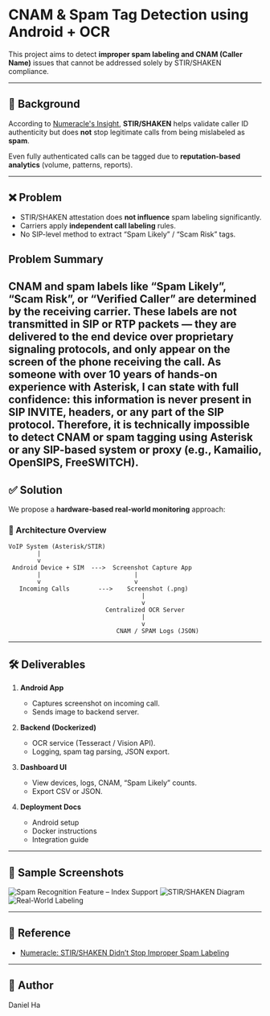 # CNAM & Spam Tag Detection using Android + OCR

This project aims to detect **improper spam labeling and CNAM (Caller Name)** issues that cannot be addressed solely by STIR/SHAKEN compliance.

---

## 📌 Background

According to [Numeracle's Insight](https://www.numeracle.com/insights/stir-shaken-doesnt-stop-improper-spam-labeling), **STIR/SHAKEN** helps validate caller ID authenticity but does **not** stop legitimate calls from being mislabeled as **spam**.

Even fully authenticated calls can be tagged due to **reputation-based analytics** (volume, patterns, reports).

---

## ❌ Problem

- STIR/SHAKEN attestation does **not influence** spam labeling significantly.
- Carriers apply **independent call labeling** rules.
- No SIP-level method to extract “Spam Likely” / “Scam Risk” tags.
## Problem Summary
CNAM and spam labels like “Spam Likely”, “Scam Risk”, or “Verified Caller” are determined by the receiving carrier.
These labels are not transmitted in SIP or RTP packets — they are delivered to the end device over proprietary signaling protocols, and only appear on the screen of the phone receiving the call.
As someone with over 10 years of hands-on experience with Asterisk, I can state with full confidence: this information is never present in SIP INVITE, headers, or any part of the SIP protocol.
Therefore, it is technically impossible to detect CNAM or spam tagging using Asterisk or any SIP-based system or proxy (e.g., Kamailio, OpenSIPS, FreeSWITCH).
---

## ✅ Solution

We propose a **hardware-based real-world monitoring** approach:

### 🧩 Architecture Overview

```
VoIP System (Asterisk/STIR)
        |
        v
 Android Device + SIM  --->  Screenshot Capture App
        |                          |
        v                          v
   Incoming Calls        --->    Screenshot (.png)
                                     |
                                     v
                           Centralized OCR Server
                                     |
                                     v
                              CNAM / SPAM Logs (JSON)
```

---

## 🛠 Deliverables

1. **Android App**
   - Captures screenshot on incoming call.
   - Sends image to backend server.

2. **Backend (Dockerized)**
   - OCR service (Tesseract / Vision API).
   - Logging, spam tag parsing, JSON export.

3. **Dashboard UI**
   - View devices, logs, CNAM, “Spam Likely” counts.
   - Export CSV or JSON.

4. **Deployment Docs**
   - Android setup
   - Docker instructions
   - Integration guide

---

## 🧪 Sample Screenshots

![Spam Recognition Feature – Index Support](https://tse1.mm.bing.net/th?id=OIP.dA92PAvQ2l2StpOjG8FDWgHaPV&pid=Api)
![STIR/SHAKEN Diagram](https://tse4.mm.bing.net/th?id=OIP.bF6mgQdeirSogB9Qy4dQ3AHaDn&pid=Api)
![Real-World Labeling](https://tse3.mm.bing.net/th?id=OIP.IOjyDjwaefh-f2G1vjBaIAHaE8&pid=Api)

---

## 📄 Reference

- [Numeracle: STIR/SHAKEN Didn’t Stop Improper Spam Labeling](https://www.numeracle.com/insights/stir-shaken-doesnt-stop-improper-spam-labeling)

---

## 👤 Author

Daniel Ha
